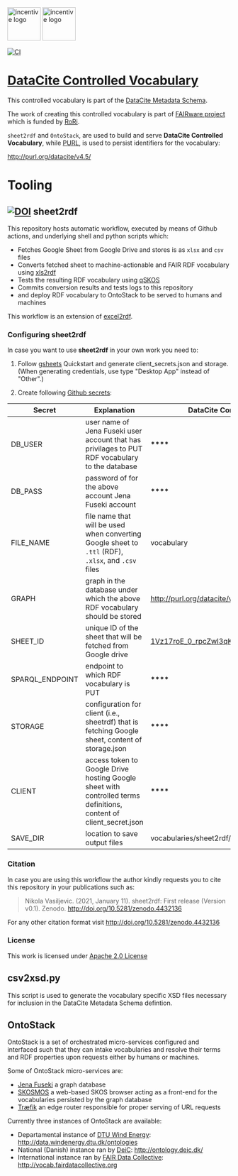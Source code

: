 <img src="https://thumb.tildacdn.com/tild3934-3732-4633-b864-646466363531/-/format/webp/FAIRware_Logo.jpg" alt="incentive logo" height="75"/>
<img src="https://external-content.duckduckgo.com/iu/?u=https%3A%2F%2Fciser.cornell.edu%2Fwp-content%2Fuploads%2F2020%2F01%2FdataciteNoBorder.png&f=1&nofb=1" alt="incentive logo" height="75"/>

[![CI](https://github.com/metadatacenter/datacite-controlled-vocabulary/workflows/Sheet2RDF/badge.svg)](https://github.com/metadatacenter/datacite-controlled-vocabulary/actions?query=workflow%3ASheet2RDF)

# [DataCite Controlled Vocabulary](http://purl.org/datacite/v4.5/)

This controlled vocabulary is part of the [DataCite Metadata Schema](https://datacite-metadata-schema.readthedocs.io/en/4.5/). 

The work of creating this controlled vocabulary is part of [FAIRware project](https://researchonresearch.org/projects#!/tab/273951116-3) which is funded by [RoRi](https://researchonresearch.org/).

`sheet2rdf` and `OntoStack`, are used to build and serve **DataCite Controlled Vocabulary**, while [PURL](https://archive.org/services/purl/), is used to persist identifiers for the vocabulary:

http://purl.org/datacite/v4.5/

# Tooling

## [![DOI](https://zenodo.org/badge/327900313.svg)](https://zenodo.org/badge/latestdoi/327900313) sheet2rdf

This repository hosts automatic workflow, executed by means of Github actions, and underlying shell and python scripts which:

- Fetches Google Sheet from Google Drive and stores is as `xlsx` and `csv` files
- Converts fetched sheet to machine-actionable and FAIR RDF vocabulary using [xls2rdf](https://github.com/sparna-git/xls2rdf)
- Tests the resulting RDF vocabulary using [qSKOS](https://github.com/cmader/qSKOS/)
- Commits conversion results and tests logs to this repository
- and deploy RDF vocabulary to OntoStack to be served to humans and machines

This workflow is an extension of [excel2rdf](https://github.com/fair-data-collective/excel2rdf-template).

### Configuring sheet2rdf

In case you want to use **sheet2rdf** in your own work you need to:

1. Follow [gsheets](https://pypi.org/project/gsheets/) Quickstart and generate client_secrets.json and storage. (When generating credentials, use type "Desktop App" instead of "Other".)

2. Create following [Github secrets](https://docs.github.com/en/free-pro-team@latest/actions/reference/encrypted-secrets):

| Secret          | Explanation                                                                                                        | DataCite Controlled Vocabulary                                                                                                                          |
| --------------- | ------------------------------------------------------------------------------------------------------------------ | ------------------------------------------------------------------------------------------------------------------------------------------------------- |
| DB_USER         | user name of Jena Fuseki user account that has privilages to PUT RDF vocabulary to the database                    | **\*\*\*\***                                                                                                                                            |
| DB_PASS         | password of for the above account Jena Fuseki account                                                              | **\*\*\*\***                                                                                                                                            |
| FILE_NAME       | file name that will be used when converting Google sheet to `.ttl` (RDF), `.xlsx`, and `.csv` files                | vocabulary                                                                                                                                              |
| GRAPH           | graph in the database under which the above RDF vocabulary should be stored                                        | http://purl.org/datacite/v4.4/                                                                                                                          |
| SHEET_ID        | unique ID of the sheet that will be fetched from Google drive                                                      | [1Vz17roE_0_rpcZwI3qKlgxIx7p6OKDNtDM2bmsoorsU](https://docs.google.com/spreadsheets/d/1Vz17roE_0_rpcZwI3qKlgxIx7p6OKDNtDM2bmsoorsU/edit#gid=1198865354) |
| SPARQL_ENDPOINT | endpoint to which RDF vocabulary is PUT                                                                            | **\*\*\*\***                                                                                                                                            |
| STORAGE         | configuration for client (i.e., sheetrdf) that is fetching Google sheet, content of storage.json | **\*\*\*\***                                                                                                                                            |
| CLIENT          | access token to Google Drive hosting Google sheet with controlled terms definitions, content of client_secret.json                  | **\*\*\*\***                                                                                                                                            |
| SAVE_DIR          | location to save output files                  | vocabularies/sheet2rdf/   |

### Citation

In case you are using this workflow the author kindly requests you to cite this repository in your publications such as:

> Nikola Vasiljevic. (2021, January 11). sheet2rdf: First release (Version v0.1). Zenodo. http://doi.org/10.5281/zenodo.4432136

For any other citation format visit http://doi.org/10.5281/zenodo.4432136

### License

This work is licensed under [Apache 2.0 License](https://github.com/niva83/sheet2rdf/blob/main/License.md)

## csv2xsd.py

This script is used to generate the vocabulary specific XSD files necessary for inclusion in the DataCite Metadata Schema defintion.

## OntoStack

OntoStack is a set of orchestrated micro-services configured and interfaced such that they can intake vocabularies and resolve their terms and RDF properties upon requests either by humans or machines.

Some of OntoStack micro-services are:

- [Jena Fuseki](https://jena.apache.org/documentation/fuseki2/) a graph database
- [SKOSMOS](http://www.skosmos.org/) a web-based SKOS browser acting as a front-end for the vocabularies persisted by the graph database
- [Træfik](https://doc.traefik.io/traefik/) an edge router responsible for proper serving of URL requests

Currently three instances of OntoStack are available:

- Departamental instance of [DTU Wind Energy](https://www.vindenergi.dtu.dk/english/): http://data.windenergy.dtu.dk/ontologies
- National (Danish) instance ran by [DeiC](https://deic.dk/): http://ontology.deic.dk/
- International instance ran by [FAIR Data Collective](http://fairdatacollective.org/): http://vocab.fairdatacollective.org
